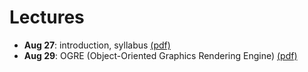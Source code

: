 # Lectures

- **Aug 27**: introduction, syllabus [(pdf)](01-overview.pdf)
- **Aug 29**: OGRE (Object-Oriented Graphics Rendering Engine) [(pdf)](02-OGRE.pdf)

